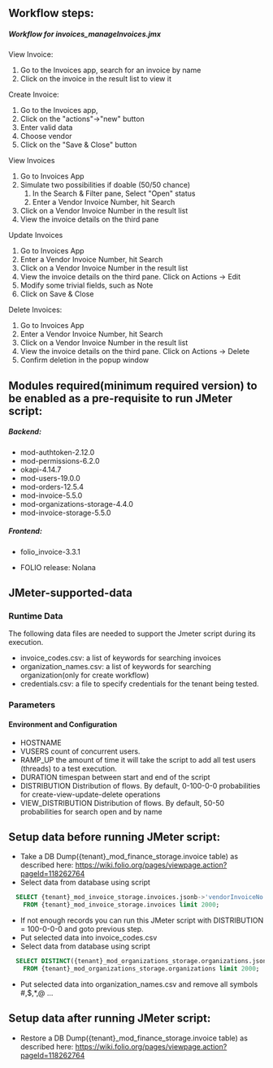 ## Workflow steps:

##### Workflow for invoices_manageInvoices.jmx
View Invoice:

1. Go to the Invoices app, search for an invoice by name
2. Click on the invoice in the result list to view it

Create Invoice: 

1. Go to the Invoices app,
2. Click on the "actions"->"new" button
3. Enter valid data
4. Choose vendor
5. Click on the "Save & Close" button

View Invoices

1. Go to Invoices App
2. Simulate two possibilities if doable (50/50 chance)  
   1. In the Search & Filter pane, Select "Open" status 
   2. Enter a Vendor Invoice Number, hit Search
3. Click on a Vendor Invoice Number in the result list
4. View the invoice details on the third pane

Update Invoices

1. Go to Invoices App
2. Enter a Vendor Invoice Number, hit Search
3. Click on a Vendor Invoice Number in the result list
4. View the invoice details on the third pane. Click on Actions -> Edit
5. Modify some trivial fields, such as Note
6. Click on Save & Close

Delete Invoices:

1. Go to Invoices App
2. Enter a Vendor Invoice Number, hit Search
3. Click on a Vendor Invoice Number in the result list
4. View the invoice details on the third pane. Click on Actions -> Delete
5. Confirm deletion in the popup window

## Modules required(minimum required version) to be enabled as a pre-requisite to run JMeter script:
##### Backend:
- mod-authtoken-2.12.0
- mod-permissions-6.2.0
- okapi-4.14.7
- mod-users-19.0.0
- mod-orders-12.5.4
- mod-invoice-5.5.0
- mod-organizations-storage-4.4.0
- mod-invoice-storage-5.5.0
##### Frontend:
- folio_invoice-3.3.1

- FOLIO release: Nolana

## JMeter-supported-data
### Runtime Data
The following data files are needed to support the Jmeter script during its execution.
- invoice_codes.csv: a list of keywords for searching invoices
- organization_names.csv: a list of keywords for searching organization(only for create workflow)
- credentials.csv: a file to specify credentials for the tenant being tested.

### Parameters
#### Environment and Configuration
- HOSTNAME
- VUSERS		count of concurrent users.
- RAMP_UP		the amount of time it will take the script to add all test users (threads) to a test execution.
- DURATION		timespan between start and end of the script
- DISTRIBUTION  Distribution of flows. By default, 0-100-0-0 probabilities for create-view-update-delete operations
- VIEW_DISTRIBUTION  Distribution of flows. By default, 50-50 probabilities for search open and by name
## Setup data before running JMeter script:
- Take a DB Dump({tenant}_mod_finance_storage.invoice table) as described here:
  https://wiki.folio.org/pages/viewpage.action?pageId=118262764
- Select data from database using script 
```SQL
  SELECT {tenant}_mod_invoice_storage.invoices.jsonb->'vendorInvoiceNo'
	FROM {tenant}_mod_invoice_storage.invoices limit 2000;
```
- If not enough records you can run this JMeter script with DISTRIBUTION = 100-0-0-0 and goto previous step.
- Put selected data into invoice_codes.csv
- Select data from database using script
```SQL
  SELECT DISTINCT({tenant}_mod_organizations_storage.organizations.jsonb->'code')
	FROM {tenant}_mod_organizations_storage.organizations limit 2000;
```
- Put selected data into organization_names.csv and remove all symbols #,$,*,@ ...
## Setup data after running JMeter script:
- Restore a DB Dump({tenant}_mod_finance_storage.invoice table) as described here:
  https://wiki.folio.org/pages/viewpage.action?pageId=118262764